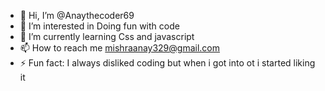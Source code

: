 - 👋 Hi, I’m @Anaythecoder69
- 👀 I’m interested in Doing fun with code
- 🌱 I’m currently learning Css and javascript
- 📫 How to reach me mishraanay329@gmail.com
- ⚡ Fun fact: I always disliked coding but when i got into ot i started liking it

<!---
Anaythecoder69/Anaythecoder69 is a ✨ special ✨ repository because its `README.md` (this file) appears on your GitHub profile.
You can click the Preview link to take a look at your changes.
--->
